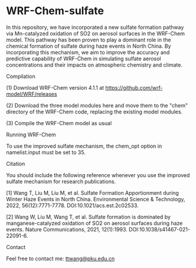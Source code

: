 # WRF-Chem-sulfate

In this repository, we have incorporated a new sulfate formation pathway via Mn-catalyzed oxidation of SO2 on aerosol surfaces in the WRF-Chem model. This pathway has been proven to play a dominant role in the chemical formation of sulfate during haze events in North China. By incorporating this mechanism, we aim to improve the accuracy and predictive capability of WRF-Chem in simulating sulfate aerosol concentrations and their impacts on atmospheric chemistry and climate.


Compilation

(1) Download WRF-Chem version 4.1.1 at https://github.com/wrf-model/WRF/releases

(2) Download the three model modules here and move them to the "chem" directory of the WRF-Chem code, replacing the existing model modules.

(3) Compile the WRF-Chem model as usual


Running WRF-Chem

To use the improved sulfate mechanism, the chem_opt option in namelist.input must be set to 35.


Citation

You should include the following reference whenever you use the improved sulfate mechanism for research publications.

[1] Wang T, Liu M, Liu M, et al. Sulfate Formation Apportionment during Winter Haze Events in North China. Environmental Science & Technology, 2022, 56(12):7771-7778. DOI:10.1021/acs.est.2c02533.

[2] Wang W, Liu M, Wang T, et al. Sulfate formation is dominated by manganese-catalyzed oxidation of SO2 on aerosol surfaces during haze events. Nature Communications, 2021, 12(1):1993. DOI:10.1038/s41467-021-22091-6.


Contact

Feel free to contact me: ttwang@pku.edu.cn
